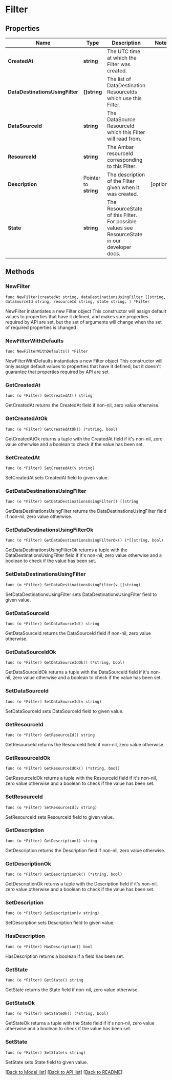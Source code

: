 # Filter

## Properties

Name | Type | Description | Notes
------------ | ------------- | ------------- | -------------
**CreatedAt** | **string** | The UTC time at which the Filter was created. | 
**DataDestinationsUsingFilter** | **[]string** | The list of DataDestination ResourceIds which use this Filter. | 
**DataSourceId** | **string** | The DataSource ResourceId which this Filter will read from. | 
**ResourceId** | **string** | The Ambar resourceId corresponding to this Filter. | 
**Description** | Pointer to **string** | The description of the Filter given when it was created. | [optional] 
**State** | **string** | The ResourceState of this Filter. For possible values see ResourceState in our developer docs. | 

## Methods

### NewFilter

`func NewFilter(createdAt string, dataDestinationsUsingFilter []string, dataSourceId string, resourceId string, state string, ) *Filter`

NewFilter instantiates a new Filter object
This constructor will assign default values to properties that have it defined,
and makes sure properties required by API are set, but the set of arguments
will change when the set of required properties is changed

### NewFilterWithDefaults

`func NewFilterWithDefaults() *Filter`

NewFilterWithDefaults instantiates a new Filter object
This constructor will only assign default values to properties that have it defined,
but it doesn't guarantee that properties required by API are set

### GetCreatedAt

`func (o *Filter) GetCreatedAt() string`

GetCreatedAt returns the CreatedAt field if non-nil, zero value otherwise.

### GetCreatedAtOk

`func (o *Filter) GetCreatedAtOk() (*string, bool)`

GetCreatedAtOk returns a tuple with the CreatedAt field if it's non-nil, zero value otherwise
and a boolean to check if the value has been set.

### SetCreatedAt

`func (o *Filter) SetCreatedAt(v string)`

SetCreatedAt sets CreatedAt field to given value.


### GetDataDestinationsUsingFilter

`func (o *Filter) GetDataDestinationsUsingFilter() []string`

GetDataDestinationsUsingFilter returns the DataDestinationsUsingFilter field if non-nil, zero value otherwise.

### GetDataDestinationsUsingFilterOk

`func (o *Filter) GetDataDestinationsUsingFilterOk() (*[]string, bool)`

GetDataDestinationsUsingFilterOk returns a tuple with the DataDestinationsUsingFilter field if it's non-nil, zero value otherwise
and a boolean to check if the value has been set.

### SetDataDestinationsUsingFilter

`func (o *Filter) SetDataDestinationsUsingFilter(v []string)`

SetDataDestinationsUsingFilter sets DataDestinationsUsingFilter field to given value.


### GetDataSourceId

`func (o *Filter) GetDataSourceId() string`

GetDataSourceId returns the DataSourceId field if non-nil, zero value otherwise.

### GetDataSourceIdOk

`func (o *Filter) GetDataSourceIdOk() (*string, bool)`

GetDataSourceIdOk returns a tuple with the DataSourceId field if it's non-nil, zero value otherwise
and a boolean to check if the value has been set.

### SetDataSourceId

`func (o *Filter) SetDataSourceId(v string)`

SetDataSourceId sets DataSourceId field to given value.


### GetResourceId

`func (o *Filter) GetResourceId() string`

GetResourceId returns the ResourceId field if non-nil, zero value otherwise.

### GetResourceIdOk

`func (o *Filter) GetResourceIdOk() (*string, bool)`

GetResourceIdOk returns a tuple with the ResourceId field if it's non-nil, zero value otherwise
and a boolean to check if the value has been set.

### SetResourceId

`func (o *Filter) SetResourceId(v string)`

SetResourceId sets ResourceId field to given value.


### GetDescription

`func (o *Filter) GetDescription() string`

GetDescription returns the Description field if non-nil, zero value otherwise.

### GetDescriptionOk

`func (o *Filter) GetDescriptionOk() (*string, bool)`

GetDescriptionOk returns a tuple with the Description field if it's non-nil, zero value otherwise
and a boolean to check if the value has been set.

### SetDescription

`func (o *Filter) SetDescription(v string)`

SetDescription sets Description field to given value.

### HasDescription

`func (o *Filter) HasDescription() bool`

HasDescription returns a boolean if a field has been set.

### GetState

`func (o *Filter) GetState() string`

GetState returns the State field if non-nil, zero value otherwise.

### GetStateOk

`func (o *Filter) GetStateOk() (*string, bool)`

GetStateOk returns a tuple with the State field if it's non-nil, zero value otherwise
and a boolean to check if the value has been set.

### SetState

`func (o *Filter) SetState(v string)`

SetState sets State field to given value.



[[Back to Model list]](../README.md#documentation-for-models) [[Back to API list]](../README.md#documentation-for-api-endpoints) [[Back to README]](../README.md)


